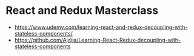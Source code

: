 # React and Redux Masterclass
- https://www.udemy.com/learning-react-and-redux-decoupling-with-stateless-components/
- https://github.com/Ajdija/Learning-React-Redux-decoupling-with-stateless-components

